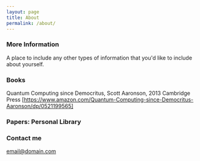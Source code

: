 ```yaml
---
layout: page
title: About
permalink: /about/
---
```


### More Information

A place to include any other types of information that you'd like to include about yourself.

### Books

Quantum Computing since Democritus, Scott Aaronson, 2013 Cambridge Press
[https://www.amazon.com/Quantum-Computing-since-Democritus-Aaronson/dp/0521199565]


### Papers: Personal Library


### Contact me

[email@domain.com](mailto:email@domain.com)
